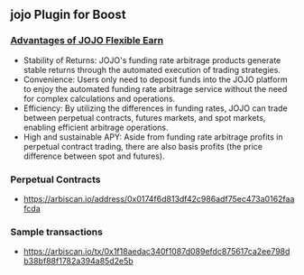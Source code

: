 ## jojo Plugin for Boost

### [Advantages of JOJO Flexible Earn](https://about.jojo.exchange/jojo-1/trade/flexible-earn)

- Stability of Returns: JOJO's funding rate arbitrage products generate stable returns through the automated execution of trading strategies.
- Convenience: Users only need to deposit funds into the JOJO platform to enjoy the automated funding rate arbitrage service without the need for complex calculations and operations.
- Efficiency: By utilizing the differences in funding rates, JOJO can trade between perpetual contracts, futures markets, and spot markets, enabling efficient arbitrage operations.
- High and sustainable APY: Aside from funding rate arbitrage profits in perpetual contract trading, there are also basis profits (the price difference between spot and futures).

### Perpetual Contracts

- https://arbiscan.io/address/0x0174f6d813df42c986adf75ec473a0162faafcda


### Sample transactions

- https://arbiscan.io/tx/0x1f18aedac340f1087d089efdc875617ca2ee798db38bf88f1782a394a85d2e5b